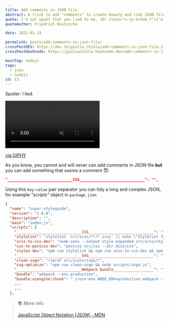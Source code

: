```yaml
---
title: Add comments in JSON file
abstract: A trick to add "comments" to create beauty and tidy JSON files.
quote: I'm not upset that you lied to me, <br class="u-ty-break-t">I'm upset that from now on I can't believe you.
quoteAuthor: Friedrich Nietzsche

date: 2021-01-19

permalink: posts/add-comments-in-json-file/
crossPostDEV: https://dev.to/giulia_chiola/add-comments-in-json-file-23hd
crossPostHashnode: https://giuliachiola.hashnode.dev/add-comments-in-json-file

mainTag: nodejs
tags:
  - json
  - nodejs
id: 13
---
```


Spoiler: I lied.

<div class="s-giphy s-giphy--small-d">
  <video autoplay loop muted playsinline>
    <source src="https://i.giphy.com/media/rigB6iCSm8F68/giphy.mp4" type="video/mp4">
  </video>
  <p><a href="https://giphy.com/gifs/bill-paxton-rigB6iCSm8F68">via GIPHY</a></p>
</div>

As you know, you cannot and will never can add comments in JSON file **but** you can add something that *seems* a comment 😈:

```json
"_____________________________CSS_____________________________": "",
```

Using this `key:value` pair separator you can tidy a long and complex JSON, for example _"scripts"_ object in `package.json`

```json
{
  "name": "super-styleguide",
  "version": "1.0.0",
  "description": "",
  "main": "index.js",
  "scripts": {
    "_____________________________CSS_____________________________": "",
    "stylelint": "stylelint 'src/scss/**/*.scss' || echo \"Stylelint failed for some file(s).\"",
    "scss-to-css-dev": "node-sass --output-style expanded src/scss/styles/develop -o src/css/",
    "css-to-postcss-dev": "postcss src/css --dir dist/css",
    "styles-dev": "npm run stylelint && npm run scss-to-css-dev && npm run css-to-postcss-dev",
    "_____________________________SVG_____________________________": "",
    "clean-svgo": "rimraf src/icons/svgo/*",
    "svg-optimize": "npm run clean-svgo && node scripts/svgo.js",
    "_____________________________Webpack bundle__________________": "",
    "bundle": "webpack --env.production",
    "bundle:uiengine:chunk": " cross-env NODE_ENV=production webpack --env.production --config webpack.uiengine.config.js",
    ...
    ...
  },
```

> 📚 More info
>
> [JavaScript Object Notation (JSON) - MDN](https://developer.mozilla.org/en-US/docs/Web/JavaScript/Reference/Global_Objects/JSON)
